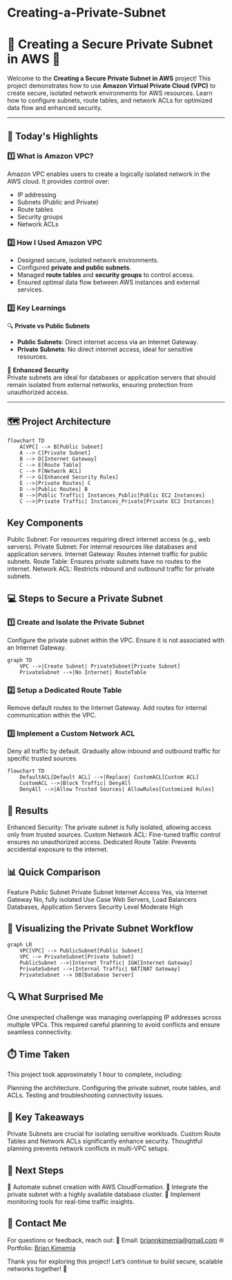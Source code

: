 # Creating-a-Private-Subnet

# 🌟 **Creating a Secure Private Subnet in AWS** 🌟  

Welcome to the **Creating a Secure Private Subnet in AWS** project! This project demonstrates how to use **Amazon Virtual Private Cloud (VPC)** to create secure, isolated network environments for AWS resources. Learn how to configure subnets, route tables, and network ACLs for optimized data flow and enhanced security.  

---

## 🚀 **Today's Highlights**  

### 1️⃣ **What is Amazon VPC?**  
Amazon VPC enables users to create a logically isolated network in the AWS cloud. It provides control over:  
- IP addressing  
- Subnets (Public and Private)  
- Route tables  
- Security groups  
- Network ACLs  

### 2️⃣ **How I Used Amazon VPC**  
- Designed secure, isolated network environments.  
- Configured **private and public subnets**.  
- Managed **route tables** and **security groups** to control access.  
- Ensured optimal data flow between AWS instances and external services.  

### 3️⃣ **Key Learnings**  
🔍 **Private vs Public Subnets**  
- **Public Subnets**: Direct internet access via an Internet Gateway.  
- **Private Subnets**: No direct internet access, ideal for sensitive resources.  

🔐 **Enhanced Security**  
Private subnets are ideal for databases or application servers that should remain isolated from external networks, ensuring protection from unauthorized access.  

---

## 🗺️ **Project Architecture**  

```mermaid
flowchart TD
    A[VPC] --> B[Public Subnet]
    A --> C[Private Subnet]
    B --> D[Internet Gateway]
    C --> E[Route Table]
    C --> F[Network ACL]
    F --> G[Enhanced Security Rules]
    E -->|Private Routes| C
    D -->|Public Routes| B
    B -->|Public Traffic| Instances_Public[Public EC2 Instances]
    C -->|Private Traffic| Instances_Private[Private EC2 Instances]
```

## Key Components
Public Subnet: For resources requiring direct internet access (e.g., web servers).
Private Subnet: For internal resources like databases and application servers.
Internet Gateway: Routes internet traffic for public subnets.
Route Table: Ensures private subnets have no routes to the internet.
Network ACL: Restricts inbound and outbound traffic for private subnets.
## 💻 Steps to Secure a Private Subnet
### 1️⃣ Create and Isolate the Private Subnet
Configure the private subnet within the VPC.
Ensure it is not associated with an Internet Gateway.
```mermaid
graph TD
    VPC -->|Create Subnet| PrivateSubnet[Private Subnet]
    PrivateSubnet -->|No Internet| RouteTable
```


### 2️⃣ Setup a Dedicated Route Table
Remove default routes to the Internet Gateway.
Add routes for internal communication within the VPC.
### 3️⃣ Implement a Custom Network ACL
Deny all traffic by default.
Gradually allow inbound and outbound traffic for specific trusted sources.
```mermaid
flowchart TD
    DefaultACL[Default ACL] -->|Replace| CustomACL[Custom ACL]
    CustomACL -->|Block Traffic| DenyAll
    DenyAll -->|Allow Trusted Sources| AllowRules[Customized Rules]
```


## 🎯 Results
Enhanced Security: The private subnet is fully isolated, allowing access only from trusted sources.
Custom Network ACL: Fine-tuned traffic control ensures no unauthorized access.
Dedicated Route Table: Prevents accidental exposure to the internet.
## 📊 Quick Comparison
Feature	Public Subnet	Private Subnet
Internet Access	Yes, via Internet Gateway	No, fully isolated
Use Case	Web Servers, Load Balancers	Databases, Application Servers
Security Level	Moderate	High
## 🎨 Visualizing the Private Subnet Workflow

```mermaid
graph LR
    VPC[VPC] --> PublicSubnet[Public Subnet]
    VPC --> PrivateSubnet[Private Subnet]
    PublicSubnet -->|Internet Traffic| IGW[Internet Gateway]
    PrivateSubnet -->|Internal Traffic| NAT[NAT Gateway]
    PrivateSubnet --> DB[Database Server]
```

## 🔍 What Surprised Me
One unexpected challenge was managing overlapping IP addresses across multiple VPCs. This required careful planning to avoid conflicts and ensure seamless connectivity.

## ⏱️ Time Taken
This project took approximately 1 hour to complete, including:

Planning the architecture.
Configuring the private subnet, route tables, and ACLs.
Testing and troubleshooting connectivity issues.
## 🌟 Key Takeaways
Private Subnets are crucial for isolating sensitive workloads.
Custom Route Tables and Network ACLs significantly enhance security.
Thoughtful planning prevents network conflicts in multi-VPC setups.
## 🚀 Next Steps
🔮 Automate subnet creation with AWS CloudFormation.
🔮 Integrate the private subnet with a highly available database cluster.
🔮 Implement monitoring tools for real-time traffic insights.

## 📧 Contact Me
For questions or feedback, reach out:
📨 Email: briannkimemia@gmail.com
🌐 Portfolio: [Brian Kimemia](https://briankimemia.vercel.app/projects)

Thank you for exploring this project! Let’s continue to build secure, scalable networks together! 🚀
